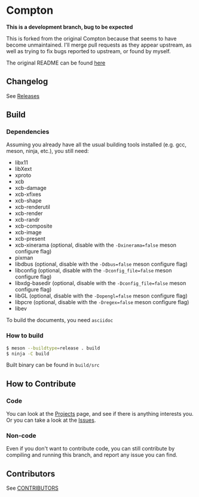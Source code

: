 Compton
=======

**This is a development branch, bug to be expected**

This is forked from the original Compton because that seems to have become unmaintained. I'll merge pull requests as they appear upstream, as well as trying to fix bugs reported to upstream, or found by myself.

The original README can be found [here](README_orig.md)

## Changelog

See [Releases](https://github.com/yshui/compton/releases)

## Build

### Dependencies

Assuming you already have all the usual building tools installed (e.g. gcc, meson, ninja, etc.), you still need:

* libx11
* libXext
* xproto
* xcb
* xcb-damage
* xcb-xfixes
* xcb-shape
* xcb-renderutil
* xcb-render
* xcb-randr
* xcb-composite
* xcb-image
* xcb-present
* xcb-xinerama (optional, disable with the `-Dxinerama=false` meson configure flag)
* pixman
* libdbus (optional, disable with the `-Ddbus=false` meson configure flag)
* libconfig (optional, disable with the `-Dconfig_file=false` meson configure flag)
* libxdg-basedir (optional, disable with the `-Dconfig_file=false` meson configure flag)
* libGL (optional, disable with the `-Dopengl=false` meson configure flag)
* libpcre (optional, disable with the `-Dregex=false` meson configure flag)
* libev

To build the documents, you need `asciidoc`

### How to build

```bash
$ meson --buildtype=release . build
$ ninja -C build
```

Built binary can be found in `build/src`

## How to Contribute

### Code

You can look at the [Projects](https://github.com/yshui/compton/projects) page, and see if there is anything interests you. Or you can take a look at the [Issues](https://github.com/yshui/compton/issues).

### Non-code

Even if you don't want to contribute code, you can still contribute by compiling and running this branch, and report any issue you can find.

## Contributors

See [CONTRIBUTORS](CONTRIBUTORS)
